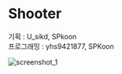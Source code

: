 # Shooter

기획 : U_sikd, SPkoon<br>
프로그래밍 : yhs9421877, SPKoon

![screenshot_1](https://user-images.githubusercontent.com/33657990/61200557-c9ea2900-a71c-11e9-951a-e375192141d5.PNG)
